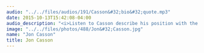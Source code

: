 ```yaml
---
audio: "../../files/audios/191/Casson&#32;bio&#32;quote.mp3"
date: 2015-10-13T15:42:08-04:00
audio_description: "<i>Listen to Casson describe his position with the </i>Guardian."
image: "../../files/photos/488/Jon&#32;Casson.jpg"
name: "Jon Casson"
title: Jon Casson
---
```


